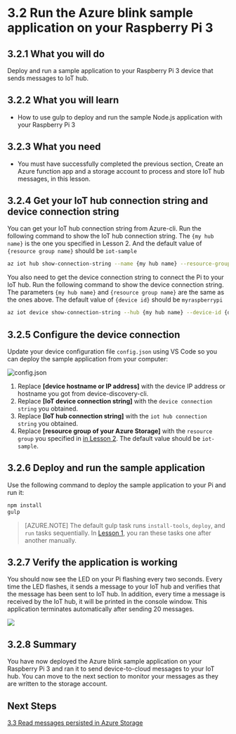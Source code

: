 <properties
 pageTitle="Run the Azure blink sample application on your Raspberry Pi 3 | Microsoft Azure"
 description="Deploy and run a sample application to your Raspberry Pi 3 device that sends messages to IoT hub."
 services="iot-hub"
 documentationCenter=""
 authors="shizn"
 manager="timlt"
 tags=""
 keywords=""/>

<tags
 ms.service="iot-hub"
 ms.devlang="multiple"
 ms.topic="article"
 ms.tgt_pltfrm="na"
 ms.workload="na"
 ms.date="09/28/2016" 
 ms.author="xshi"/>

# 3.2 Run the Azure blink sample application on your Raspberry Pi 3
## 3.2.1 What you will do
Deploy and run a sample application to your Raspberry Pi 3 device that sends messages to IoT hub.

## 3.2.2 What you will learn
- How to use gulp to deploy and run the sample Node.js application with your Raspberry Pi 3

## 3.2.3 What you need
- You must have successfully completed the previous section, Create an Azure function app and a storage account to process and store IoT hub messages, in this lesson.

## 3.2.4 Get your IoT hub connection string and device connection string
You can get your IoT hub connection string from Azure-cli. Run the following command to show the IoT hub connection string. The `{my hub name}` is the one you specified in Lesson 2. And the default value of `{resource group name}` should be `iot-sample` 

```bash
az iot hub show-connection-string --name {my hub name} --resource-group {resource group name}
```

You also need to get the device connection string to connect the Pi to your IoT hub. Run the following command to show the device connection string. The parameters `{my hub name}` and `{resource group name}` are the same as the ones above. The default value of `{device id}` should be `myraspberrypi` 

```bash
az iot device show-connection-string --hub {my hub name} --device-id {device id} --resource-group {resource group name}
```

## 3.2.5 Configure the device connection
Update your device configuration file `config.json` using VS Code so you can deploy the sample application from your computer:

![config.json](media/iot-hub-raspberry-pi-lessons/lesson3/config.png)

1. Replace **[device hostname or IP address]** with the device IP address or hostname you got from device-discovery-cli. 
2. Replace **[IoT device connection string]** with the `device connection string` you obtained.
3. Replace **[IoT hub connection string]** with the `iot hub connection string` you obtained. 
4. Replace **[resource group of your Azure Storage]** with the `resource group` you specified in [in Lesson 2](iot-hub-raspberry-pi-node-lesson2-prepare-azure-iot-hub.md). The default value should be `iot-sample`.

## 3.2.6 Deploy and run the sample application
Use the following command to deploy the sample application to your Pi and run it:

```bash
npm install
gulp
```

> [AZURE.NOTE] The default gulp task runs `install-tools`, `deploy`, and `run` tasks sequentially. In [Lesson 1](iot-hub-raspberry-pi-node-lesson1-depoly-blink-app.md), you ran these tasks one after another manually.

## 3.2.7 Verify the application is working
You should now see the LED on your Pi flashing every two seconds. Every time the LED flashes, it sends a message to your IoT hub and verifies that the message has been sent to IoT hub. In addition, every time a message is received by the IoT hub, it will be printed in the console window. This application terminates automatically after sending 20 messages.

![](media/iot-hub-raspberry-pi-lessons/lesson3/gulp_run.png)

## 3.2.8 Summary
You have now deployed the Azure blink sample application on your Raspberry Pi 3 and ran it to send device-to-cloud messages to your IoT hub. You can move to the next section to monitor your messages as they are written to the storage account.

## Next Steps
[3.3 Read messages persisted in Azure Storage](iot-hub-raspberry-pi-node-lesson3-read-table-storage.md)